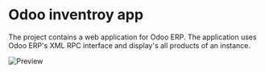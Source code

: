 # Odoo inventroy app

The project contains a web application for Odoo ERP. The application uses Odoo ERP's XML RPC interface and display's all products of an instance.

![Preview](preview.png)
